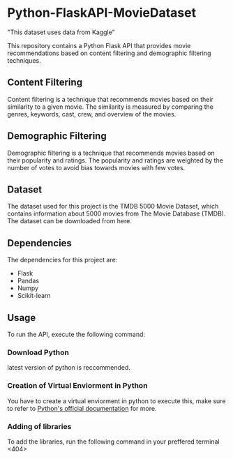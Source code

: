 # Python-FlaskAPI-MovieDataset
"This dataset uses data from Kaggle"

This repository contains a Python Flask API that provides movie recommendations based on content filtering and demographic filtering techniques.

## Content Filtering

Content filtering is a technique that recommends movies based on their similarity to a given movie. The similarity is measured by comparing the genres, keywords, cast, crew, and overview of the movies.

## Demographic Filtering

Demographic filtering is a technique that recommends movies based on their popularity and ratings. The popularity and ratings are weighted by the number of votes to avoid bias towards movies with few votes.

## Dataset

The dataset used for this project is the TMDB 5000 Movie Dataset, which contains information about 5000 movies from The Movie Database (TMDB). The dataset can be downloaded from here.

## Dependencies

The dependencies for this project are:

- Flask
- Pandas
- Numpy
- Scikit-learn

## Usage

To run the API, execute the following command:
### Download Python
latest version of python is reccommended.

### Creation of Virtual Enviorment in Python
You have to create a virtual enviorment in python to execute this, make sure to refer to <a href="https://docs.python.org/3/library/venv.html">Python's official documentation</a> for more.

### Adding of libraries
To add the libraries, run the following command in your preffered terminal
<404>


